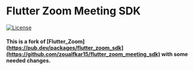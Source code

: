

# Flutter Zoom Meeting SDK


[![License](https://img.shields.io/badge/License-Apache%202.0-blue.svg)](https://opensource.org/licenses/Apache-2.0)

#### This is a fork of [Flutter_Zoom](https://pub.dev/packages/flutter_zoom_sdk](https://github.com/zoualfkar15/flutter_zoom_meeting_sdk) with some needed changes.
